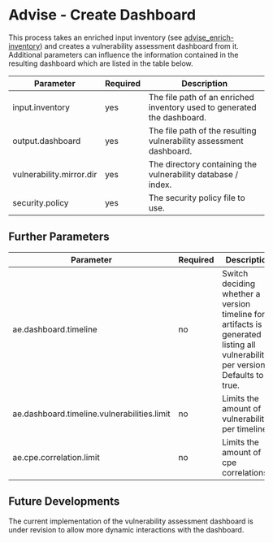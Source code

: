 # Advise - Create Dashboard

This process takes an enriched input inventory (see [advise_enrich-inventory](advise_enrich-inventory.md)) and creates 
a vulnerability assessment dashboard from it. Additional parameters can influence the information contained in the 
resulting dashboard which are listed in the table below.

| Parameter                | Required | Description                                                              |
|--------------------------|----------|--------------------------------------------------------------------------|
| input.inventory          | yes      | The file path of an enriched inventory used to generated the dashboard.  |
| output.dashboard         | yes      | The file path of the resulting vulnerability assessment dashboard.       |
| vulnerability.mirror.dir | yes      | The directory containing the vulnerability database / index.             |
| security.policy          | yes      | The security policy file to use.                                         |


## Further Parameters

| Parameter                                   | Required | Description                                                                                                                      |
|---------------------------------------------|----------|----------------------------------------------------------------------------------------------------------------------------------|
| ae.dashboard.timeline                       | no       | Switch deciding whether a version timeline for artifacts is generated listing all vulnerabilities per version. Defaults to true. |
| ae.dashboard.timeline.vulnerabilities.limit | no       | Limits the amount of vulnerabilities per timeline.                                                                               |
| ae.cpe.correlation.limit                    | no       | Limits the amount of cpe correlations.                                                                                           |


## Future Developments

The current implementation of the vulnerability assessment dashboard is under revision to allow more dynamic interactions with 
the dashboard.


